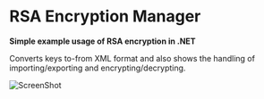 # RSA Encryption Manager

**Simple example usage of RSA encryption in .NET**

Converts keys to-from XML format and also shows the handling of importing/exporting and encrypting/decrypting.

![ScreenShot](https://media.discordapp.net/attachments/880236478091911198/993568360472260779/unknown.png)
